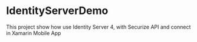 # IdentityServerDemo
This project show how use Identity Server 4, with Securize API and connect in Xamarin Mobile App
